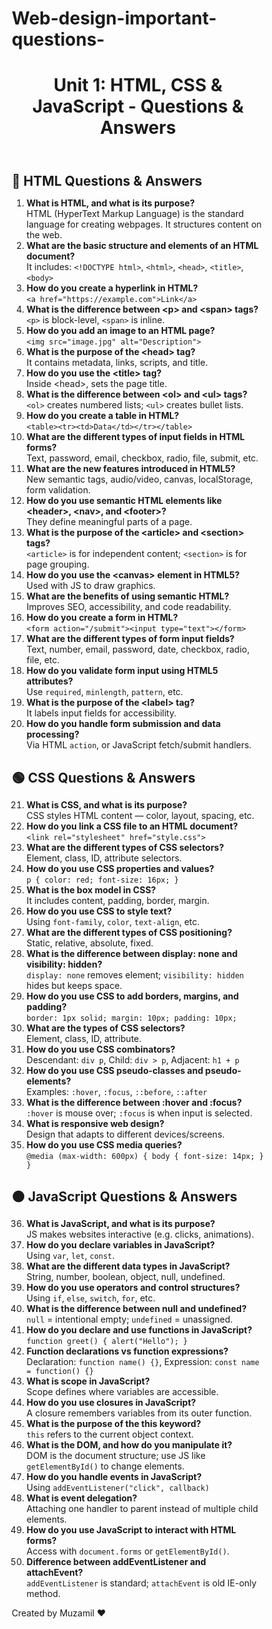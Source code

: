 # Web-design-important-questions-
<!DOCTYPE html><html lang="en">
<head>
  <meta charset="UTF-8">
  <meta name="viewport" content="width=device-width, initial-scale=1.0">
  <title>Web Dev Unit 1: Q&A</title>
  <link rel="stylesheet" href="style.css">
</head>
<body>
<style>
/* Reset */
* {
  margin: 0;
  padding: 0;
  box-sizing: border-box;
}

body {
  font-family: "Segoe UI", Tahoma, Geneva, Verdana, sans-serif;
  background: #f5f7fa;
  color: #333;
  line-height: 1.6;
  padding-bottom: 60px;
}

/* Header */
header {
  background: linear-gradient(90deg, #0077ff, #00c2ff);
  color: white;
  text-align: center;
  padding: 30px 20px;
  box-shadow: 0 4px 10px rgba(0, 0, 0, 0.1);
}

header h1 {
  font-size: 28px;
  letter-spacing: 1px;
}

/* Main content */
main {
  max-width: 900px;
  margin: 30px auto;
  padding: 0 20px;
}

/* Section styling */
section {
  background: white;
  border-radius: 12px;
  padding: 25px;
  margin-bottom: 30px;
  box-shadow: 0 4px 10px rgba(0, 0, 0, 0.05);
  transition: transform 0.3s ease;
}

section:hover {
  transform: translateY(-4px);
}

h2 {
  margin-bottom: 15px;
  font-size: 22px;
  color: #0077ff;
  border-left: 5px solid #00c2ff;
  padding-left: 10px;
}

/* Q&A */
.qa p,
.qa li {
  margin-bottom: 12px;
}

.qa li {
  list-style-type: decimal;
  padding-left: 10px;
}

ol {
  padding-left: 20px;
}

/* Pre/code blocks */
pre,
code {
  background-color: #f0f0f0;
  font-family: monospace;
  padding: 8px 10px;
  border-radius: 6px;
  display: inline-block;
  overflow-x: auto;
  color: #000;
}

/* Footer */
footer {
  position: fixed;
  bottom: 0;
  width: 100%;
  background: #222;
  color: #ccc;
  text-align: center;
  padding: 10px;
  font-size: 14px;
}
</style>
  <header>
    <h1>Unit 1: HTML, CSS & JavaScript - Questions & Answers</h1>
  </header>
  <main>
    <section>
      <h2>🔵 HTML Questions & Answers</h2>
      <ol>
        <li><strong>What is HTML, and what is its purpose?</strong><br>HTML (HyperText Markup Language) is the standard language for creating webpages. It structures content on the web.</li>
        <li><strong>What are the basic structure and elements of an HTML document?</strong><br>It includes: <code>&lt;!DOCTYPE html&gt;</code>, <code>&lt;html&gt;</code>, <code>&lt;head&gt;</code>, <code>&lt;title&gt;</code>, <code>&lt;body&gt;</code></li>
        <li><strong>How do you create a hyperlink in HTML?</strong><br><code>&lt;a href="https://example.com"&gt;Link&lt;/a&gt;</code></li>
        <li><strong>What is the difference between &lt;p&gt; and &lt;span&gt; tags?</strong><br><code>&lt;p&gt;</code> is block-level, <code>&lt;span&gt;</code> is inline.</li>
        <li><strong>How do you add an image to an HTML page?</strong><br><code>&lt;img src="image.jpg" alt="Description"&gt;</code></li>
        <li><strong>What is the purpose of the &lt;head&gt; tag?</strong><br>It contains metadata, links, scripts, and title.</li>
        <li><strong>How do you use the &lt;title&gt; tag?</strong><br>Inside &lt;head&gt;, sets the page title.</li>
        <li><strong>What is the difference between &lt;ol&gt; and &lt;ul&gt; tags?</strong><br><code>&lt;ol&gt;</code> creates numbered lists; <code>&lt;ul&gt;</code> creates bullet lists.</li>
        <li><strong>How do you create a table in HTML?</strong><br><code>&lt;table&gt;&lt;tr&gt;&lt;td&gt;Data&lt;/td&gt;&lt;/tr&gt;&lt;/table&gt;</code></li>
        <li><strong>What are the different types of input fields in HTML forms?</strong><br>Text, password, email, checkbox, radio, file, submit, etc.</li>
        <li><strong>What are the new features introduced in HTML5?</strong><br>New semantic tags, audio/video, canvas, localStorage, form validation.</li>
        <li><strong>How do you use semantic HTML elements like &lt;header&gt;, &lt;nav&gt;, and &lt;footer&gt;?</strong><br>They define meaningful parts of a page.</li>
        <li><strong>What is the purpose of the &lt;article&gt; and &lt;section&gt; tags?</strong><br><code>&lt;article&gt;</code> is for independent content; <code>&lt;section&gt;</code> is for page grouping.</li>
        <li><strong>How do you use the &lt;canvas&gt; element in HTML5?</strong><br>Used with JS to draw graphics.</li>
        <li><strong>What are the benefits of using semantic HTML?</strong><br>Improves SEO, accessibility, and code readability.</li>
        <li><strong>How do you create a form in HTML?</strong><br><code>&lt;form action="/submit"&gt;&lt;input type="text"&gt;&lt;/form&gt;</code></li>
        <li><strong>What are the different types of form input fields?</strong><br>Text, number, email, password, date, checkbox, radio, file, etc.</li>
        <li><strong>How do you validate form input using HTML5 attributes?</strong><br>Use <code>required</code>, <code>minlength</code>, <code>pattern</code>, etc.</li>
        <li><strong>What is the purpose of the &lt;label&gt; tag?</strong><br>It labels input fields for accessibility.</li>
        <li><strong>How do you handle form submission and data processing?</strong><br>Via HTML <code>action</code>, or JavaScript fetch/submit handlers.</li>
      </ol>
    </section><section>
  <h2>🟢 CSS Questions & Answers</h2>
  <ol start="21">
    <li><strong>What is CSS, and what is its purpose?</strong><br>CSS styles HTML content — color, layout, spacing, etc.</li>
    <li><strong>How do you link a CSS file to an HTML document?</strong><br><code>&lt;link rel="stylesheet" href="style.css"&gt;</code></li>
    <li><strong>What are the different types of CSS selectors?</strong><br>Element, class, ID, attribute selectors.</li>
    <li><strong>How do you use CSS properties and values?</strong><br><code>p { color: red; font-size: 16px; }</code></li>
    <li><strong>What is the box model in CSS?</strong><br>It includes content, padding, border, margin.</li>
    <li><strong>How do you use CSS to style text?</strong><br>Using <code>font-family</code>, <code>color</code>, <code>text-align</code>, etc.</li>
    <li><strong>What are the different types of CSS positioning?</strong><br>Static, relative, absolute, fixed.</li>
    <li><strong>What is the difference between display: none and visibility: hidden?</strong><br><code>display: none</code> removes element; <code>visibility: hidden</code> hides but keeps space.</li>
    <li><strong>How do you use CSS to add borders, margins, and padding?</strong><br><code>border: 1px solid; margin: 10px; padding: 10px;</code></li>
    <li><strong>What are the types of CSS selectors?</strong><br>Element, class, ID, attribute.</li>
    <li><strong>How do you use CSS combinators?</strong><br>Descendant: <code>div p</code>, Child: <code>div > p</code>, Adjacent: <code>h1 + p</code></li>
    <li><strong>How do you use CSS pseudo-classes and pseudo-elements?</strong><br>Examples: <code>:hover</code>, <code>:focus</code>, <code>::before</code>, <code>::after</code></li>
    <li><strong>What is the difference between :hover and :focus?</strong><br><code>:hover</code> is mouse over; <code>:focus</code> is when input is selected.</li>
    <li><strong>What is responsive web design?</strong><br>Design that adapts to different devices/screens.</li>
    <li><strong>How do you use CSS media queries?</strong><br><code>@media (max-width: 600px) { body { font-size: 14px; } }</code></li>
  </ol>
</section>

<section>
  <h2>🟠 JavaScript Questions & Answers</h2>
  <ol start="36">
    <li><strong>What is JavaScript, and what is its purpose?</strong><br>JS makes websites interactive (e.g. clicks, animations).</li>
    <li><strong>How do you declare variables in JavaScript?</strong><br>Using <code>var</code>, <code>let</code>, <code>const</code>.</li>
    <li><strong>What are the different data types in JavaScript?</strong><br>String, number, boolean, object, null, undefined.</li>
    <li><strong>How do you use operators and control structures?</strong><br>Using <code>if</code>, <code>else</code>, <code>switch</code>, <code>for</code>, etc.</li>
    <li><strong>What is the difference between null and undefined?</strong><br><code>null</code> = intentional empty; <code>undefined</code> = unassigned.</li>
    <li><strong>How do you declare and use functions in JavaScript?</strong><br><code>function greet() { alert("Hello"); }</code></li>
    <li><strong>Function declarations vs function expressions?</strong><br>Declaration: <code>function name() {}</code>, Expression: <code>const name = function() {}</code></li>
    <li><strong>What is scope in JavaScript?</strong><br>Scope defines where variables are accessible.</li>
    <li><strong>How do you use closures in JavaScript?</strong><br>A closure remembers variables from its outer function.</li>
    <li><strong>What is the purpose of the this keyword?</strong><br><code>this</code> refers to the current object context.</li>
    <li><strong>What is the DOM, and how do you manipulate it?</strong><br>DOM is the document structure; use JS like <code>getElementById()</code> to change elements.</li>
    <li><strong>How do you handle events in JavaScript?</strong><br>Using <code>addEventListener("click", callback)</code></li>
    <li><strong>What is event delegation?</strong><br>Attaching one handler to parent instead of multiple child elements.</li>
    <li><strong>How do you use JavaScript to interact with HTML forms?</strong><br>Access with <code>document.forms</code> or <code>getElementById()</code>.</li>
    <li><strong>Difference between addEventListener and attachEvent?</strong><br><code>addEventListener</code> is standard; <code>attachEvent</code> is old IE-only method.</li>
  </ol>
</section>

  </main>
  <footer>
    <p>Created by Muzamil ❤️</p>
  </footer>
</body>
</html>
